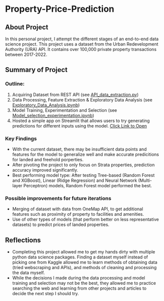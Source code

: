 # Property-Price-Prediction
## About Project
In this personal project, I attempt the different stages of an end-to-end data science project. This project uses a dataset from the Urban Redevelopment Authority (URA) API. It contains over 100,000 private property transactions between 2017-2022.

## Summary of Project 
### Outline:
1. Acquiring Dataset from REST API (see [API_data_extraction.py](https://github.com/RoydonTay/Property-Price-Prediction/blob/main/API_data_extraction.py))
2. Data Processing, Feature Extraction & Exploratory Data Analysis (see [Exploratory_Data_Analysis.ipynb](https://github.com/RoydonTay/Property-Price-Prediction/blob/main/Exploratory_Data_Analysis.ipynb))
3. Model Training, Experimentation and Selection (see [Model_selection_experimentation.ipynb](https://github.com/RoydonTay/Property-Price-Prediction/blob/main/Model_selection_experimentation.ipynb))
4. Hosted a simple app on Streamlit that allows users to try generating predictions for different inputs using the model. [Click Link to Open](https://roydontay-property-price-prediction-app-9bejkn.streamlit.app)

### Key Findings
- With the current dataset, there may be insufficient data points and features for the model to generalize well and make accurate predicitions for landed and freehold porperties.
- After pivoting the project to only focus on Strata properties, prediction accuracy improved significantly.
- Best performing model type: After testing Tree-based (Random Forest and XGBoost), Linear (Ridge Regression) and Neural Network (Multi-layer Perceptron) models, Random Forest model performed the best. 

### Possible improvements for future iterations
- Merging of dataset with data from OneMap API, to get additional features such as proximity of property to facilities and amenities.
- Use of other types of models (that perform better on less representative datasets) to predict prices of landed properties.

## Reflections
- Completing this project allowed me to get my hands dirty with multiple python data science packages. Finding a dataset myself instead of picking one from Kaggle allowed me to learn methods of obtaining data (tried webscraping and APIs), and methods of cleaning and processing the data myself. 
- While the decisions I made during the data processing and model training and selection may not be the best, they allowed me to practice searching the web and learning from other projects and articles to decide the next step I should try.
